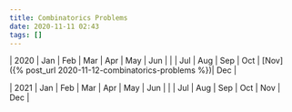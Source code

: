 ```yaml
---
title: Combinatorics Problems
date: 2020-11-11 02:43
tags: []
---
```


| 2020 | Jan | Feb | Mar | Apr | May | Jun |
| | Jul | Aug | Sep | Oct | [Nov]({% post_url 2020-11-12-combinatorics-problems %})| Dec |

| 2021 | Jan | Feb | Mar | Apr | May | Jun |
| | Jul | Aug | Sep | Oct | Nov | Dec |
